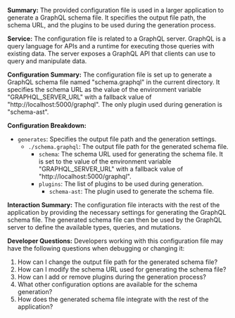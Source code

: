 **Summary:**
The provided configuration file is used in a larger application to generate a GraphQL schema file. It specifies the output file path, the schema URL, and the plugins to be used during the generation process.

**Service:**
The configuration file is related to a GraphQL server. GraphQL is a query language for APIs and a runtime for executing those queries with existing data. The server exposes a GraphQL API that clients can use to query and manipulate data.

**Configuration Summary:**
The configuration file is set up to generate a GraphQL schema file named "schema.graphql" in the current directory. It specifies the schema URL as the value of the environment variable "GRAPHQL_SERVER_URL" with a fallback value of "http://localhost:5000/graphql". The only plugin used during generation is "schema-ast".

**Configuration Breakdown:**
- `generates`: Specifies the output file path and the generation settings.
  - `./schema.graphql`: The output file path for the generated schema file.
    - `schema`: The schema URL used for generating the schema file. It is set to the value of the environment variable "GRAPHQL_SERVER_URL" with a fallback value of "http://localhost:5000/graphql".
    - `plugins`: The list of plugins to be used during generation.
      - `schema-ast`: The plugin used to generate the schema file.

**Interaction Summary:**
The configuration file interacts with the rest of the application by providing the necessary settings for generating the GraphQL schema file. The generated schema file can then be used by the GraphQL server to define the available types, queries, and mutations.

**Developer Questions:**
Developers working with this configuration file may have the following questions when debugging or changing it:
1. How can I change the output file path for the generated schema file?
2. How can I modify the schema URL used for generating the schema file?
3. How can I add or remove plugins during the generation process?
4. What other configuration options are available for the schema generation?
5. How does the generated schema file integrate with the rest of the application?